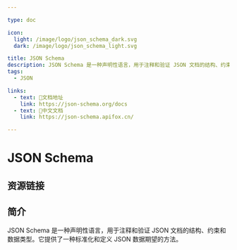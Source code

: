 ```yaml
---

type: doc

icon:
  light: /image/logo/json_schema_dark.svg
  dark: /image/logo/json_schema_light.svg

title: JSON Schema
description: JSON Schema 是一种声明性语言，用于注释和验证 JSON 文档的结构、约束和数据类型。它提供了一种标准化和定义 JSON 数据期望的方法。
tags:
  - JSON

links:
  - text: 📖文档地址
    link: https://json-schema.org/docs
  - text: 📖中文文档
    link: https://json-schema.apifox.cn/

---
```


<ShowLogo />

# JSON Schema

<ShowTags />

<ShowBreadcrumb />

## 资源链接

<ShowLinks />

## 简介

JSON Schema 是一种声明性语言，用于注释和验证 JSON 文档的结构、约束和数据类型。它提供了一种标准化和定义 JSON 数据期望的方法。
